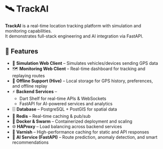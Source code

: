 # 🛰️ TrackAI

**TrackAI** is a real-time location tracking platform with simulation and monitoring capabilities.  
It demonstrates full-stack engineering and AI integration via FastAPI.

## 🌟 Features

- 📍 **Simulation Web Client** – Simulates vehicles/devices sending GPS data  
- 🗺️ **Monitoring Web Client** – Real-time dashboard for tracking and replaying routes  
- 💾 **Offline Support (Hive)** – Local storage for GPS history, preferences, and offline replay  
- ⚡ **Backend Services** –  
  - Dart Shelf for real-time APIs & WebSockets  
  - FastAPI for AI-powered services and analytics  
- 🗄️ **Database** – PostgreSQL + PostGIS for spatial data  
- 🔗 **Redis** – Real-time caching & pub/sub  
- 🐳 **Docker & Swarm** – Containerized deployment and scaling  
- 🌐 **HAProxy** – Load balancing across backend services  
- 🚀 **Varnish** – High-performance caching for static and API responses  
- 🤖 **AI Service (FastAPI)** – Route prediction, anomaly detection, and smart recommendations  
